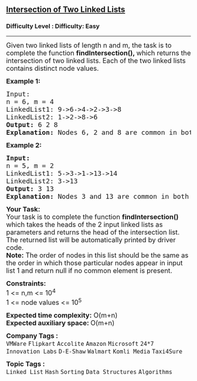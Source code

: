 <h2><a href="https://www.geeksforgeeks.org/problems/intersection-of-two-linked-list/1">Intersection of Two Linked Lists</a></h2><h3>Difficulty Level : Difficulty: Easy</h3><hr><div class="problems_problem_content__Xm_eO"><p><span style="font-size: 18px;">Given two linked lists of length n and m, the task is to complete the function <strong>findIntersection(),&nbsp;</strong>which returns the intersection of two linked lists. Each of the two linked lists contains distinct node values.</span></p>
<p><span style="font-size: 18px;"><strong>Example 1:</strong></span></p>
<pre><span style="font-size: 18px;">Input:<br>n = 6, m = 4
LinkedList1: 9-&gt;6-&gt;4-&gt;2-&gt;3-&gt;8
LinkedList2: 1-&gt;2-&gt;8-&gt;6
<strong>Output: </strong>6 2 8<br><strong>Explanation: </strong>Nodes 6, 2 and 8 are common in both of the lists and the order will be according toLinkedList1. <br></span></pre>
<p><span style="font-size: 18px;"><strong>Example 2:</strong></span></p>
<pre><span style="font-size: 18px;"><strong>Input:</strong><br>n = 5, m = 2
LinkedList1: 5-&gt;3-&gt;1-&gt;13-&gt;14
LinkedList2: 3-&gt;13
<strong>Output: </strong>3 13<br><strong>Explanation: </strong>Nodes 3 and 13 are common in both of the lists and the order will be according toLinkedList1. </span></pre>
<p><span style="font-size: 18px;"><strong>Your Task:</strong><br>Your task is to complete the function <strong>findIntersection() </strong>which takes the heads of the 2 input linked lists as parameters and returns the head of the intersection list. The returned list will be automatically printed by driver code.<br><strong>Note:</strong> The order of nodes in this list should be the same as the order in which those particular nodes appear in input list 1 and return null if no common element is present.</span></p>
<p><span style="font-size: 18px;"><strong>Constraints:</strong><br>1 &lt;= n,m&nbsp;&lt;= 10<sup>4<br></sup>1 &lt;= node values &lt;= 10<sup>5</sup><sup><br></sup></span></p>
<p><span style="font-size: 18px;"><strong>Expected time complexity:</strong>&nbsp;O(m+n)<br><strong>Expected auxiliary space:&nbsp;</strong>O(m+n)</span></p></div><p><span style=font-size:18px><strong>Company Tags : </strong><br><code>VMWare</code>&nbsp;<code>Flipkart</code>&nbsp;<code>Accolite</code>&nbsp;<code>Amazon</code>&nbsp;<code>Microsoft</code>&nbsp;<code>24*7 Innovation Labs</code>&nbsp;<code>D-E-Shaw</code>&nbsp;<code>Walmart</code>&nbsp;<code>Komli Media</code>&nbsp;<code>Taxi4Sure</code>&nbsp;<br><p><span style=font-size:18px><strong>Topic Tags : </strong><br><code>Linked List</code>&nbsp;<code>Hash</code>&nbsp;<code>Sorting</code>&nbsp;<code>Data Structures</code>&nbsp;<code>Algorithms</code>&nbsp;